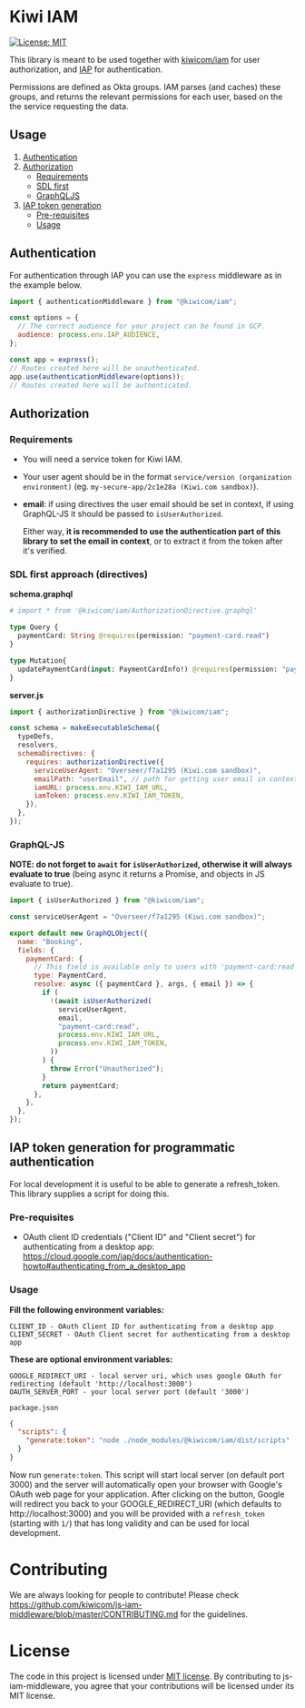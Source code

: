 # Kiwi IAM

[![License: MIT](https://img.shields.io/badge/License-MIT-yellow.svg)](https://opensource.org/licenses/MIT)

This library is meant to be used together with [kiwicom/iam](https://github.com/kiwicom/iam)
for user authorization, and [IAP](https://cloud.google.com/iap/) for
authentication.

Permissions are defined as Okta groups. IAM parses (and caches) these groups,
and returns the relevant permissions for each user, based on the the service
requesting the data.

## Usage

1. [Authentication](#authentication)
2. [Authorization](#authorization)
   - [Requirements](#requirements)
   - [SDL first](<#sdl-first-approach-(directives)>)
   - [GraphQLJS](#GraphQL-JS)
3. [IAP token generation](#IAP-token-generation)
   - [Pre-requisites](#pre-requisites)
   - [Usage](#usage)

## Authentication

For authentication through IAP you can use the `express` middleware as in the
example below.

```js
import { authenticationMiddleware } from "@kiwicom/iam";

const options = {
  // The correct audience for your project can be found in GCP.
  audience: process.env.IAP_AUDIENCE,
};

const app = express();
// Routes created here will be unauthenticated.
app.use(authenticationMiddleware(options));
// Routes created here will be authenticated.
```

## Authorization

### Requirements

- You will need a service token for Kiwi IAM.
- Your user agent should be in the format `service/version (organization environment)` (eg. `my-secure-app/2c1e28a (Kiwi.com sandbox)`).
- **email**: if using directives the user email should be set in context, if
  using GraphQL-JS it should be passed to `isUserAuthorized`.

  Either way, **it is recommended to use the authentication part of this library
  to set the email in context**, or to extract it from the token after it's verified.

### SDL first approach (directives)

**schema.graphql**

```graphql
# import * from '@kiwicom/iam/AuthorizationDirective.graphql'

type Query {
  paymentCard: String @requires(permission: "payment-card.read")
}

type Mutation{
  updatePaymentCard(input: PaymentCardInfo!) @requires(permission: "payment-card.write")
}
```

**server.js**

```js
import { authorizationDirective } from "@kiwicom/iam";

const schema = makeExecutableSchema({
  typeDefs,
  resolvers,
  schemaDirectives: {
    requires: authorizationDirective({
      serviceUserAgent: "Overseer/f7a1295 (Kiwi.com sandbox)",
      emailPath: "userEmail", // path for getting user email in context, default is 'iapEmail'
      iamURL: process.env.KIWI_IAM_URL,
      iamToken: process.env.KIWI_IAM_TOKEN,
    }),
  },
});
```

### GraphQL-JS

**NOTE: do not forget to `await` for `isUserAuthorized`, otherwise it will
always evaluate to true** (being async it returns a Promise, and objects in JS
evaluate to true).

```js
import { isUserAuthorized } from "@kiwicom/iam";

const serviceUserAgent = "Overseer/f7a1295 (Kiwi.com sandbox)";

export default new GraphQLObject({
  name: "Booking",
  fields: {
    paymentCard: {
      // This field is available only to users with 'payment-card:read' permissions.
      type: PaymentCard,
      resolve: async ({ paymentCard }, args, { email }) => {
        if (
          !(await isUserAuthorized(
            serviceUserAgent,
            email,
            "payment-card:read",
            process.env.KIWI_IAM_URL,
            process.env.KIWI_IAM_TOKEN,
          ))
        ) {
          throw Error("Unauthorized");
        }
        return paymentCard;
      },
    },
  },
});
```

## IAP token generation for programmatic authentication

For local development it is useful to be able to generate a refresh_token. This library supplies a script for doing this.

### Pre-requisites

- OAuth client ID credentials ("Client ID" and "Client secret") for authenticating from a desktop app: <https://cloud.google.com/iap/docs/authentication-howto#authenticating_from_a_desktop_app>

### Usage

**Fill the following environment variables:**

```
CLIENT_ID - OAuth Client ID for authenticating from a desktop app
CLIENT_SECRET - OAuth Client secret for authenticating from a desktop app
```

**These are optional environment variables:**

```
GOOGLE_REDIRECT_URI - local server uri, which uses google OAuth for redirecting (default 'http://localhost:3000')
OAUTH_SERVER_PORT - your local server port (default '3000')
```

`package.json`

```json
{
  "scripts": {
    "generate:token": "node ./node_modules/@kiwicom/iam/dist/scripts"
  }
}
```

Now run `generate:token`. This script will start local server (on default port 3000) and the server will automatically open your browser with Google's OAuth web page for your application. After clicking on the button, Google will redirect you back to your GOOGLE_REDIRECT_URI (which defaults to http://localhost:3000) and you will be provided with a `refresh_token` (starting with `1/`) that has long validity and can be used for local development.

# Contributing

We are always looking for people to contribute! Please check https://github.com/kiwicom/js-iam-middleware/blob/master/CONTRIBUTING.md for the guidelines.

# License

The code in this project is licensed under [MIT license](https://github.com/kiwicom/js-iam-middleware/blob/master/LICENSE). By contributing to js-iam-middleware, you agree that your contributions will be licensed under its MIT license.
